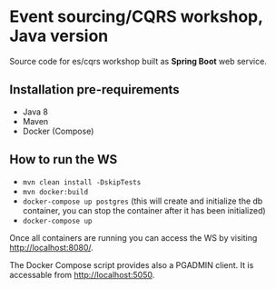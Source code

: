# Event sourcing/CQRS workshop, Java version

Source code for es/cqrs workshop built as **Spring Boot** web service.

## Installation pre-requirements

- Java 8
- Maven
- Docker (Compose)

## How to run the WS

* `mvn clean install -DskipTests`
* `mvn docker:build`
* `docker-compose up postgres` (this will create and initialize the db container, you can stop the container after it has been initialized)
* `docker-compose up`

Once all containers are running you can access the WS by visiting [http://localhost:8080/](http://localhost:8080/).

The Docker Compose script provides also a PGADMIN client. It is accessable from [http://localhost:5050](http://localhost:5050).
